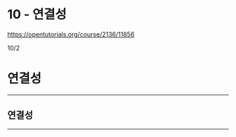 # 10 - 연결성

<https://opentutorials.org/course/2136/11856>

10/2

# 연결성

--------------------------------------------------------------------------------

## 연결성

--------------------------------------------------------------------------------
